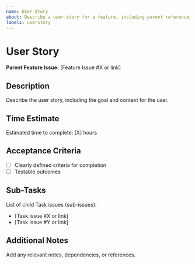 ```yaml
---
name: User Story
about: Describe a user story for a feature, including parent reference and child tasks
labels: userstory
---
```


# User Story

**Parent Feature Issue:** [Feature Issue #X or link]

## Description
Describe the user story, including the goal and context for the user.

## Time Estimate
Estimated time to complete: [X] hours

## Acceptance Criteria
- [ ] Clearly defined criteria for completion
- [ ] Testable outcomes

## Sub-Tasks
List of child Task issues (sub-issues):
- [Task Issue #X or link]
- [Task Issue #Y or link]

## Additional Notes
Add any relevant notes, dependencies, or references.

